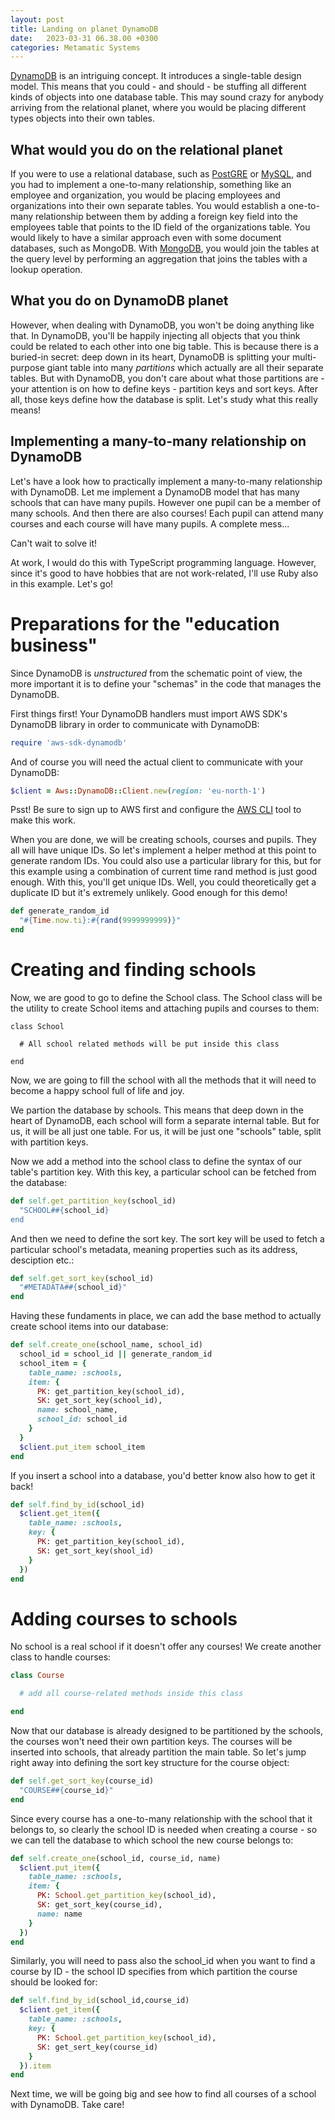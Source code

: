 ```yaml
---
layout: post
title: Landing on planet DynamoDB 
date:   2023-03-31 06.38.00 +0300
categories: Metamatic Systems
---
```


[DynamoDB](https://docs.aws.amazon.com/dynamodb/index.html) is an intriguing concept. 
It introduces a single-table design model. This means that you could - and should - be stuffing all different kinds of objects
into one database table. This may sound crazy for anybody arriving from
the relational planet, where you would be placing different types
objects into their own tables. 

## What would you do on the relational planet

If you were to use a relational database, such as [PostGRE](https://www.postgresql.org/) 
or [MySQL](https://www.mysql.com/), and you had to implement a one-to-many relationship, 
something like an employee and organization, you would be 
placing employees and organizations into their own separate tables. 
You would establish a one-to-many relationship between them
by adding a foreign key field into the employees table that points to the ID 
field of the organizations table. You would likely to have a similar approach
even with some document databases, such as MongoDB. With [MongoDB](https://www.mongodb.com/),
you would join the tables at the query level by performing an aggregation
that joins the tables with a lookup operation.

## What you do on DynamoDB planet

However, when dealing with DynamoDB, you won't be doing anything like that.
In DynamoDB, you'll be happily injecting all objects that you think could
be related to each other into one big table. This is because there is a 
buried-in secret: deep down in its heart, DynamoDB is splitting your
multi-purpose giant table into many *partitions* which actually are all
their separate tables. But with DynamoDB, you don't care about what those
partitions are - your attention is on how to define keys - partition keys and sort keys.
After all, those keys define how the database is split. 
Let's study what this really means!

## Implementing a many-to-many relationship on DynamoDB

Let's have a look how to practically implement a many-to-many relationship
with DynamoDB. Let me implement a DynamoDB model that has many schools
that can have many pupils. However one pupil can be a member of many schools.
And then there are also courses! Each pupil can attend many courses
and each course will have many pupils. A complete mess...

Can't wait to solve it!

At work, I would do this with TypeScript programming language. 
However, since it's good to have hobbies that are not work-related, 
I'll use Ruby also in this example. Let's go!

# Preparations for the "education business"

Since DynamoDB is *unstructured* from the schematic point of view,
the more important it is to define your "schemas" in the code
that manages the DynamoDB. 

First things first! Your DynamoDB handlers must import
AWS SDK's DynamoDB library in order to communicate with DynamoDB:

```ruby
require 'aws-sdk-dynamodb'
```

And of course you will need the actual client to communicate with your DynamoDB:

```ruby
$client = Aws::DynamoDB::Client.new(region: 'eu-north-1')
```

Psst! Be sure to sign up to AWS first and configure the [AWS CLI](https://aws.amazon.com/cli/) tool to make
this work. 

When you are done, we will be creating schools, courses and pupils. They
all will have unique IDs. So let's implement a helper method 
at this point to generate random IDs. You could also use a particular library for this, 
but for this example using a combination of current time rand method is just good enough.
With this, you'll get unique IDs. Well, you could theoretically get a duplicate ID but it's extremely unlikely.
Good enough for this demo!

```ruby
def generate_random_id
  "#{Time.now.ti}:#{rand(9999999999)}"
end
```

# Creating and finding schools

Now, we are good to go to define the School class.
The School class will be the utility to create School items
and attaching pupils and courses to them:

```
class School

  # All school related methods will be put inside this class
  
end
```

Now, we are going to fill the school with all the methods 
that it will need to become a happy school full of life and joy.

We partion the database by schools. This means that deep down in the
heart of DynamoDB, each school will form a separate internal table.
But for us, it will be all just one table. For us, it will 
be just one "schools" table, split with partition keys.


Now we add a method into the school class to define the syntax 
of our table's partition key. With this key, a particular school 
can be fetched from the database:

```ruby
def self.get_partition_key(school_id)
  "SCHOOL##{school_id}
end
```

And then we need to define the sort key. The sort key will be used
to fetch a particular school's metadata, meaning properties such as its address, desciption etc.:

```ruby
def self.get_sort_key(school_id)
  "#METADATA##{school_id}"
end
```

Having these fundaments in place, we can add the base method 
to actually create school items into our database:

```ruby
def self.create_one(school_name, school_id)
  school_id = school_id || generate_random_id
  school_item = {
    table_name: :schools,
    item: {
      PK: get_partition_key(school_id),
      SK: get_sort_key(school_id),
      name: school_name,
      school_id: school_id
    }
  }
  $client.put_item school_item    
end
```

If you insert a school into a database, you'd better know also
how to get it back!

```ruby
def self.find_by_id(school_id)
  $client.get_item({
    table_name: :schools,
    key: {
      PK: get_partition_key(school_id),
      SK: get_sort_key(shool_id)
    }
  })
end
```

# Adding courses to schools

No school is a real school if it doesn't offer any courses! We create
another class to handle courses:

```ruby
class Course

  # add all course-related methods inside this class

end
```

Now that our database is already designed to be partitioned by the schools,
the courses won't need their own partition keys. The courses will be
inserted into schools, that already partition the main table. So let's jump right away
into defining the sort key structure for the course object:

```ruby
def self.get_sort_key(course_id)
  "COURSE##{course_id}"
end

```

Since every course has a one-to-many relationship with the school that it
belongs to, so clearly the school ID is needed when creating a course - 
so we can tell the database to which school the new course belongs to:

```ruby
def self.create_one(school_id, course_id, name)
  $client.put_item({
    table_name: :schools,
    item: {
      PK: School.get_partition_key(school_id),
      SK: get_sort_key(course_id),
      name: name
    }
  })
end
```

Similarly, you will need to pass also the school_id when you want to find
a course by ID - the school ID specifies from which partition the course
should be looked for:

```ruby
def self.find_by_id(school_id,course_id)
  $client.get_item({
    table_name: :schools,
    key: {
      PK: School.get_partition_key(school_id),
      SK: get_sert_key(course_id)
    }
  }).item
end

```

Next time, we will be going big and see how to find all courses of a school
with DynamoDB. Take care!

